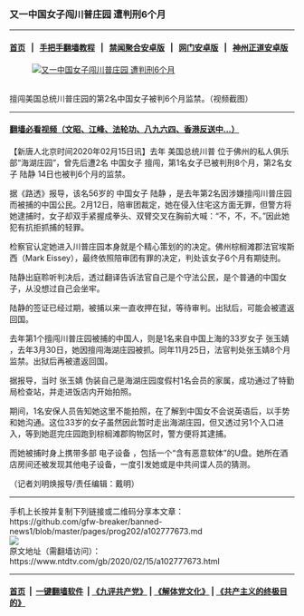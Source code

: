 ### 又一中国女子闯川普庄园  遭判刑6个月
------------------------

#### [首页](https://github.com/gfw-breaker/banned-news1/blob/master/README.md) &nbsp;&nbsp;|&nbsp;&nbsp; [手把手翻墙教程](https://github.com/gfw-breaker/guides/wiki) &nbsp;&nbsp;|&nbsp;&nbsp; [禁闻聚合安卓版](https://github.com/gfw-breaker/bn-android) &nbsp;&nbsp;|&nbsp;&nbsp; [网门安卓版](https://github.com/oGate2/oGate) &nbsp;&nbsp;|&nbsp;&nbsp; [神州正道安卓版](https://github.com/SzzdOgate/update) 



<div><div class="featured_image">
 <a href="https://i.ntdtv.com/assets/uploads/2020/02/12-10.jpg" target="_blank">
  <figure>
   <img alt="又一中国女子闯川普庄园  遭判刑6个月" src="https://i.ntdtv.com/assets/uploads/2020/02/12-10-800x450.jpg"/>
  </figure><br/>
 </a>
 <span class="caption">
  擅闯美国总统川普庄园的第2名中国女子被判6个月监禁。（视频截图）
 </span>
</div>
</div><hr/>

#### [翻墙必看视频（文昭、江峰、法轮功、八九六四、香港反送中...）](https://github.com/gfw-breaker/banned-news1/blob/master/pages/link3.md)

<div><div class="post_content" itemprop="articleBody">
 <p>
  【新唐人北京时间2020年02月15日讯】去年
  <ok href="https://www.ntdtv.com/gb/美国总统川普.htm">
   美国总统川普
  </ok>
  位于佛州的私人俱乐部“海湖庄园”，曾先后遭2名
  <ok href="https://www.ntdtv.com/gb/中国女子.htm">
   中国女子
  </ok>
  擅闯，第1名女子已被判刑8个月，第2名女子
  <ok href="https://www.ntdtv.com/gb/陆静.htm">
   陆静
  </ok>
  14日也被判6个月的监禁。
 </p>
 <p>
  据《路透》报导，该名56岁的
  <ok href="https://www.ntdtv.com/gb/中国女子.htm">
   中国女子
  </ok>
  <ok href="https://www.ntdtv.com/gb/陆静.htm">
   陆静
  </ok>
  ，是去年第2名因涉嫌擅闯川普庄园而被捕的中国公民。2月12日，陪审团裁定，她在侵入住宅这方面无罪，但警方将她逮捕时，女子却双手紧握成拳头、双臂交叉在胸前大喊：“不，不，不。”因此她犯有抗拒抓捕的轻罪。
 </p>
 <p>
  检察官认定她进入川普庄园本身就是个精心策划的的决定。佛州棕榈滩郡法官埃斯西（Mark Eissey），最终依照陪审团有罪的决定，判处该女子6个月有期徒刑。
 </p>
 <p>
  陆静出庭聆听判决后，透过翻译告诉法官自己是个守法公民，是个普通的中国女子，从没想过自己会坐牢。
 </p>
 <p>
  陆静的签证已经过期，被捕以来一直收押在狱，等待审判。出狱后，可能会被遣返回国。
 </p>
 <p>
  去年第1个擅闯川普庄园被捕的中国人，则是1名来自中国上海的33岁女子
  <ok href="https://www.ntdtv.com/gb/张玉婧.htm">
   张玉婧
  </ok>
  ，去年3月30日，她因擅闯海湖庄园被抓。同年11月25日，法官判处张玉婧8个月监禁。出狱后再被遣返回国。
 </p>
 <p>
  据报导，当时
  <ok href="https://www.ntdtv.com/gb/张玉婧.htm">
   张玉婧
  </ok>
  伪装自己是海湖庄园度假村1名会员的家属，成功通过了特勤局检查站，并走进饭店内开始拍照。
 </p>
 <p>
  期间，1名安保人员告知她这里不能拍照，在了解到中国女不会说英语后，以手势和她沟通。这位33岁的女子虽然因此暂时走出海湖庄园，但又透过另1个入口进入，等到她逛完庄园跑到棕榈滩郡购物区时，警方便将其逮捕。
 </p>
 <p>
  而她被捕时身上携带多部
  <ok href="https://www.ntdtv.com/gb/电子设备.htm">
   电子设备
  </ok>
  ，包括一个“含有恶意软体”的U盘。她所在酒店房间还被发现其他电子设备，一度引发她或是中共间谍人员的猜测。
 </p>
 <p>
  （记者刘明焕报导/责任编辑：戴明）
 </p>
 <div class="single_ad">
 </div>
</div>
</div>
<hr/>
手机上长按并复制下列链接或二维码分享本文章：<br/>
https://github.com/gfw-breaker/banned-news1/blob/master/pages/prog202/a102777673.md <br/>
<a href='https://github.com/gfw-breaker/banned-news1/blob/master/pages/prog202/a102777673.md'><img src='https://github.com/gfw-breaker/banned-news1/blob/master/pages/prog202/a102777673.md.png'/></a> <br/>
原文地址（需翻墙访问）：https://www.ntdtv.com/gb/2020/02/15/a102777673.html


------------------------
#### [首页](https://github.com/gfw-breaker/banned-news1/blob/master/README.md) &nbsp;|&nbsp; [一键翻墙软件](https://github.com/gfw-breaker/nogfw/blob/master/README.md) &nbsp;| [《九评共产党》](https://github.com/gfw-breaker/9ping.md/blob/master/README.md#九评之一评共产党是什么) | [《解体党文化》](https://github.com/gfw-breaker/jtdwh.md/blob/master/README.md) | [《共产主义的终极目的》](https://github.com/gfw-breaker/gczydzjmd.md/blob/master/README.md)


<img src='http://gfw-breaker.win/banned-news/pages/prog202/a102777673.md' width='0px' height='0px'/>